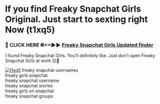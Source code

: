 # If you find Freaky Snapchat Girls Original. Just start to sexting right Now (t1xq5)

<h3>🔴 CLICK HERE 🌐==►► <a href="https://tinyurl.com/mtbk5fxa" rel="nofollow">Freaky Snapchat Girls Updated finder</a></h3>

I found Freaky Snapchat Girls. You'll definitely like. Just don't open Freaky Snapchat Girls at work 😉💬

[![t1xq5](https://i.imgur.com/Q8WKrnY.jpeg)](https://tinyurl.com/mtbk5fxa)
freaky snapchat usernames<br>
freaky girls snapchat<br>
freaky snapchat username<br>
freaky snapchat stories<br>
freaky girls on snapchat<br>
freaky snapchat groups